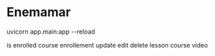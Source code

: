 # Enemamar
uvicorn app.main:app --reload

is enrolled 
course enrollement 
update edit delete lesson course video